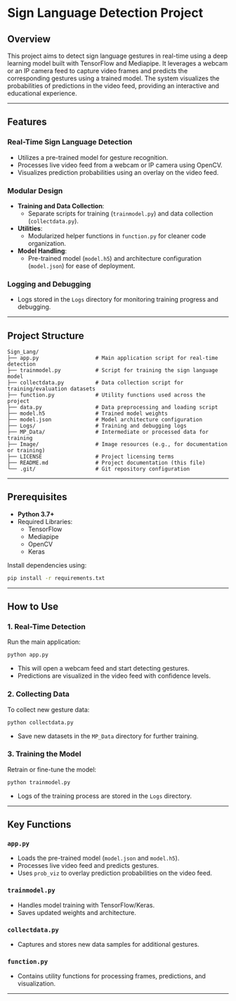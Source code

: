 # Sign Language Detection Project

## Overview
This project aims to detect sign language gestures in real-time using a deep learning model built with TensorFlow and Mediapipe. It leverages a webcam or an IP camera feed to capture video frames and predicts the corresponding gestures using a trained model. The system visualizes the probabilities of predictions in the video feed, providing an interactive and educational experience.

---

## Features
### Real-Time Sign Language Detection
- Utilizes a pre-trained model for gesture recognition.
- Processes live video feed from a webcam or IP camera using OpenCV.
- Visualizes prediction probabilities using an overlay on the video feed.

### Modular Design
- **Training and Data Collection**:
  - Separate scripts for training (`trainmodel.py`) and data collection (`collectdata.py`).
- **Utilities**:
  - Modularized helper functions in `function.py` for cleaner code organization.
- **Model Handling**:
  - Pre-trained model (`model.h5`) and architecture configuration (`model.json`) for ease of deployment.

### Logging and Debugging
- Logs stored in the `Logs` directory for monitoring training progress and debugging.

---

## Project Structure
```
Sign_Lang/
├── app.py                  # Main application script for real-time detection
├── trainmodel.py           # Script for training the sign language model
├── collectdata.py          # Data collection script for training/evaluation datasets
├── function.py             # Utility functions used across the project
├── data.py                 # Data preprocessing and loading script
├── model.h5                # Trained model weights
├── model.json              # Model architecture configuration
├── Logs/                   # Training and debugging logs
├── MP_Data/                # Intermediate or processed data for training
├── Image/                  # Image resources (e.g., for documentation or training)
├── LICENSE                 # Project licensing terms
├── README.md               # Project documentation (this file)
└── .git/                   # Git repository configuration
```

---

## Prerequisites
- **Python 3.7+**
- Required Libraries:
  - TensorFlow
  - Mediapipe
  - OpenCV
  - Keras

Install dependencies using:
```bash
pip install -r requirements.txt
```

---

## How to Use

### 1. Real-Time Detection
Run the main application:
```bash
python app.py
```
- This will open a webcam feed and start detecting gestures.
- Predictions are visualized in the video feed with confidence levels.

### 2. Collecting Data
To collect new gesture data:
```bash
python collectdata.py
```
- Save new datasets in the `MP_Data` directory for further training.

### 3. Training the Model
Retrain or fine-tune the model:
```bash
python trainmodel.py
```
- Logs of the training process are stored in the `Logs` directory.

---

## Key Functions

### `app.py`
- Loads the pre-trained model (`model.json` and `model.h5`).
- Processes live video feed and predicts gestures.
- Uses `prob_viz` to overlay prediction probabilities on the video feed.

### `trainmodel.py`
- Handles model training with TensorFlow/Keras.
- Saves updated weights and architecture.

### `collectdata.py`
- Captures and stores new data samples for additional gestures.

### `function.py`
- Contains utility functions for processing frames, predictions, and visualization.

---
